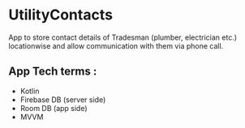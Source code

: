# UtilityContacts

App to store contact details of Tradesman (plumber, electrician etc.) locationwise and allow communication with them via phone call.

## App Tech terms : 
- Kotlin
- Firebase DB (server side)
- Room DB (app side)
- MVVM
